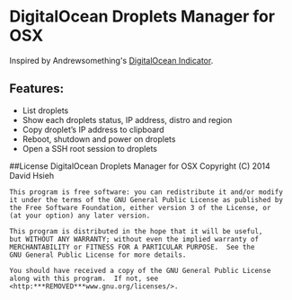 # DigitalOcean Droplets Manager for OSX

Inspired by Andrewsomething's [DigitalOcean Indicator](http:***REMOVED***blog.andrewsomething.com/2014/04/25/digitalocean-indicator-release/).

## Features:

- List droplets
- Show each droplets status, IP address, distro and region
- Copy droplet’s IP address to clipboard
- Reboot, shutdown and power on droplets
- Open a SSH root session to droplets
 

##License
DigitalOcean Droplets Manager for OSX Copyright (C) 2014 David Hsieh

    This program is free software: you can redistribute it and/or modify
    it under the terms of the GNU General Public License as published by
    the Free Software Foundation, either version 3 of the License, or
    (at your option) any later version.

    This program is distributed in the hope that it will be useful,
    but WITHOUT ANY WARRANTY; without even the implied warranty of
    MERCHANTABILITY or FITNESS FOR A PARTICULAR PURPOSE.  See the
    GNU General Public License for more details.

    You should have received a copy of the GNU General Public License
    along with this program.  If not, see <http:***REMOVED***www.gnu.org/licenses/>.
